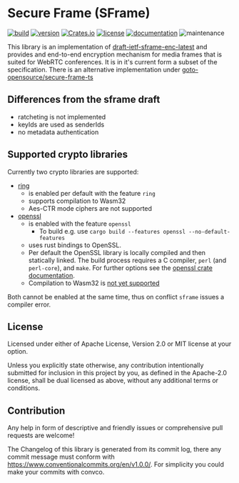 Secure Frame (SFrame)
=======================
[![build](https://img.shields.io/github/actions/workflow/status/goto-opensource/secure-frame-rs/ci_cd.yml?branch=main)](https://github.com/goto-opensource/secure-frame-rs/actions?query=workflow%3A"Continuous+Integration")
[![version](https://img.shields.io/crates/v/sframe)](https://crates.io/crates/sframe/)
[![Crates.io](https://img.shields.io/crates/d/sframe)](https://crates.io/crates/sframe)
[![license](https://img.shields.io/crates/l/sframe.svg?style=flat)](https://crates.io/crates/sframe/)
[![documentation](https://img.shields.io/badge/docs-latest-blue.svg)](https://docs.rs/sframe/)
![maintenance](https://img.shields.io/maintenance/yes/2023)


This library is an implementation of [draft-ietf-sframe-enc-latest](https://sframe-wg.github.io/sframe/draft-ietf-sframe-enc.html) and provides and end-to-end encryption mechanism for media frames that is suited for WebRTC conferences.
It is in it's current form a subset of the specification.
There is an alternative implementation under [goto-opensource/secure-frame-ts](https://github.com/goto-opensource/secure-frame-ts)

## Differences from the sframe draft
* ratcheting is not implemented
* keyIds are used as senderIds
* no metadata authentication 

## Supported crypto libraries
Currently two crypto libraries are supported:
- [ring](https://crates.io/crates/ring) 
    - is enabled per default with the feature `ring`
    - supports compilation to Wasm32
    - Aes-CTR mode ciphers are not supported
- [openssl](https://crates.io/crates/openssl)
    - is enabled with the feature `openssl`
        - To build e.g. use `cargo build --features openssl --no-default-features`
    - uses rust bindings to OpenSSL.
    - Per default the OpenSSL library is locally compiled and then statically linked. The build process requires a C compiler, `perl` (and `perl-core`), and `make`. For further options see the [openssl crate documentation](https://docs.rs/openssl/0.10.55/openssl/). 
    - Compilation to Wasm32 is [not yet supported](https://github.com/sfackler/rust-openssl/issues/1016)

Both cannot be enabled at the same time, thus on conflict `sframe` issues a compiler error. 
## License
Licensed under either of Apache License, Version 2.0 or MIT license at your option.

Unless you explicitly state otherwise, any contribution intentionally submitted for inclusion in this project by you, as defined in the Apache-2.0 license, shall be dual licensed as above, without any additional terms or conditions.

## Contribution
Any help in form of descriptive and friendly issues or comprehensive pull requests are welcome!

The Changelog of this library is generated from its commit log, there any commit message must conform with https://www.conventionalcommits.org/en/v1.0.0/. For simplicity you could make your commits with convco.